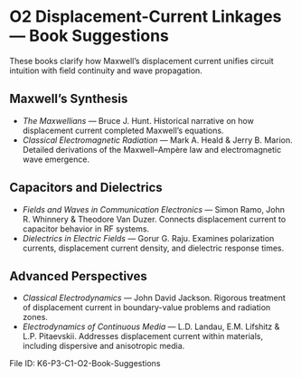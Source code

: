 # O2 Displacement-Current Linkages — Book Suggestions

These books clarify how Maxwell’s displacement current unifies circuit intuition with field continuity and wave propagation.

## Maxwell’s Synthesis
- *The Maxwellians* — Bruce J. Hunt. Historical narrative on how displacement current completed Maxwell’s equations.
- *Classical Electromagnetic Radiation* — Mark A. Heald & Jerry B. Marion. Detailed derivations of the Maxwell–Ampère law and electromagnetic wave emergence.

## Capacitors and Dielectrics
- *Fields and Waves in Communication Electronics* — Simon Ramo, John R. Whinnery & Theodore Van Duzer. Connects displacement current to capacitor behavior in RF systems.
- *Dielectrics in Electric Fields* — Gorur G. Raju. Examines polarization currents, displacement current density, and dielectric response times.

## Advanced Perspectives
- *Classical Electrodynamics* — John David Jackson. Rigorous treatment of displacement current in boundary-value problems and radiation zones.
- *Electrodynamics of Continuous Media* — L.D. Landau, E.M. Lifshitz & L.P. Pitaevskii. Addresses displacement current within materials, including dispersive and anisotropic media.

File ID: K6-P3-C1-O2-Book-Suggestions
